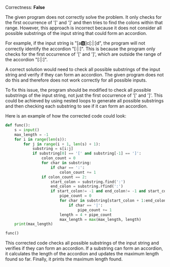 Correctness: **False**

The given program does not correctly solve the problem. It only checks for the first occurrence of '[' and ']' and then tries to find the colons within that range. However, this approach is incorrect because it does not consider all possible substrings of the input string that could form an accordion.

For example, if the input string is "[a:b:]c[:|:]d", the program will not correctly identify the accordion "[:|:]". This is because the program only checks for the first occurrence of '[' and ']', which are outside the range of the accordion "[:|:]".

A correct solution would need to check all possible substrings of the input string and verify if they can form an accordion. The given program does not do this and therefore does not work correctly for all possible inputs. 

To fix this issue, the program should be modified to check all possible substrings of the input string, not just the first occurrence of '[' and ']'. This could be achieved by using nested loops to generate all possible substrings and then checking each substring to see if it can form an accordion. 

Here is an example of how the corrected code could look:

```python
def func():
    s = input()
    max_length = -1
    for i in range(len(s)):
        for j in range(i + 1, len(s) + 1):
            substring = s[i:j]
            if substring[0] == '[' and substring[-1] == ']':
                colon_count = 0
                for char in substring:
                    if char == ':':
                        colon_count += 1
                if colon_count == 2:
                    start_colon = substring.find(':')
                    end_colon = substring.rfind(':')
                    if start_colon!= -1 and end_colon!= -1 and start_colon < end_colon:
                        pipe_count = 0
                        for char in substring[start_colon + 1:end_colon]:
                            if char == '|':
                                pipe_count += 1
                        length = 4 + pipe_count
                        max_length = max(max_length, length)
    print(max_length)

func()
```
This corrected code checks all possible substrings of the input string and verifies if they can form an accordion. If a substring can form an accordion, it calculates the length of the accordion and updates the maximum length found so far. Finally, it prints the maximum length found.